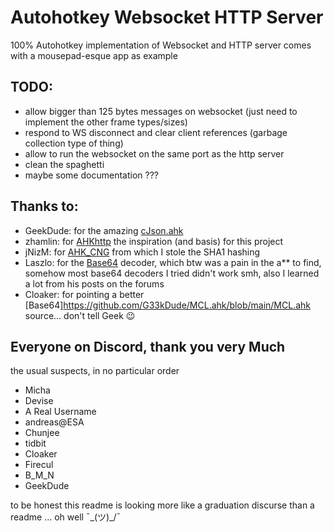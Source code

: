 
#  Autohotkey Websocket HTTP Server

100% Autohotkey implementation of Websocket and HTTP server
comes with a mousepad-esque app as example

## TODO:
* allow bigger than 125 bytes messages on websocket (just need to implement the other frame types/sizes)
* respond to WS disconnect and clear client references (garbage collection type of thing)
* allow to run the websocket on the same port as the http server
* clean the spaghetti
* maybe some documentation ???

## Thanks to:
* GeekDude: for the amazing [cJson.ahk](https://github.com/G33kDude/cJson.ahk)
* zhamlin: for [AHKhttp](https://github.com/zhamlin/AHKhttp) the inspiration (and basis) for this project
* jNizM: for [AHK_CNG](https://github.com/jNizM/AHK_CNG) from which I stole the SHA1 hashing
* Laszlo: for the [Base64](https://autohotkey.com/board/topic/9974-include-a-bitmap-in-your-uncompiled-script/page-2#entry63195) decoder, which btw was a pain in the a** to find, somehow most base64 decoders I tried didn't work smh, also I learned a lot from his posts on the forums
* Cloaker: for pointing a better [Base64]https://github.com/G33kDude/MCL.ahk/blob/main/MCL.ahk source... don't tell Geek 😉

## Everyone on Discord, thank you very Much
the usual suspects, in no particular order
* Micha
* Devise
* A Real Username
* andreas@ESA
* Chunjee
* tidbit
* Cloaker
* Firecul
* B_M_N
* GeekDude

to be honest this readme is looking more like a graduation discurse than a readme ... oh well
¯\_(ツ)_/¯